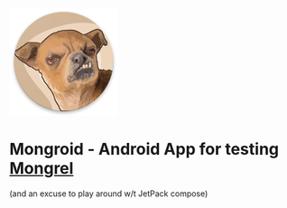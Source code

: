 ![A mangy dog on beige background.](./app/src/main/res/mipmap-xxxhdpi/ic_launcher.png "Project logo")

# Mongroid - Android App for testing [Mongrel](https://github.com/simo-andreev/Mongrel) 

(and an excuse to play around w/t JetPack compose)
